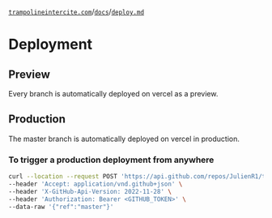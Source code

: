 [`trampolineintercite.com`](../../README.md)/[`docs`](./docs.md)/[`deploy.md`](./deploy.md)

# Deployment

## Preview

Every branch is automatically deployed on vercel as a preview.

## Production

The master branch is automatically deployed on vercel in production.

### To trigger a production deployment from anywhere

```bash
curl --location --request POST 'https://api.github.com/repos/JulienR1/trampolineintercite.com/actions/workflows/production.yml/dispatches' \
--header 'Accept: application/vnd.github+json' \
--header 'X-GitHub-Api-Version: 2022-11-28' \
--header 'Authorization: Bearer <GITHUB_TOKEN>' \
--data-raw '{"ref":"master"}'
```
